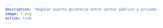 ```yaml
---
description: 'Regular puerta giratoria entre sector público y privado. Vía @Ciudadanoi #AgendaTransparencia http://agendatransparencia.cl http://ow.ly/i/azm50'
image: 7.png
active: true
---
```

